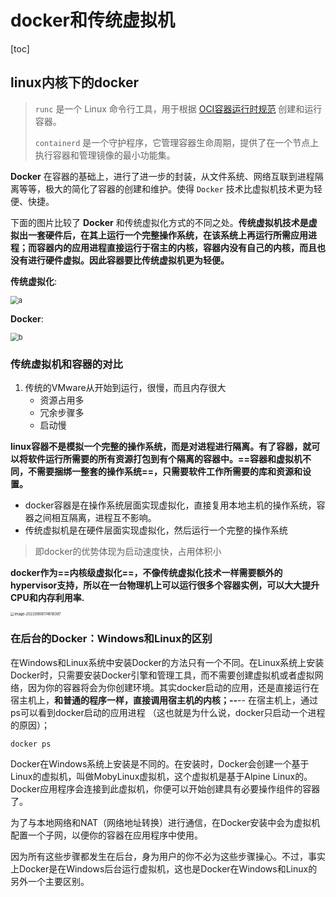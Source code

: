 # docker和传统虚拟机

[toc]

## linux内核下的docker

> `runc` 是一个 Linux 命令行工具，用于根据 [OCI容器运行时规范](https://github.com/opencontainers/runtime-spec) 创建和运行容器。
>
> `containerd` 是一个守护程序，它管理容器生命周期，提供了在一个节点上执行容器和管理镜像的最小功能集。

**Docker** 在容器的基础上，进行了进一步的封装，从文件系统、网络互联到进程隔离等等，极大的简化了容器的创建和维护。使得 `Docker` 技术比虚拟机技术更为轻便、快捷。

下面的图片比较了 **Docker** 和传统虚拟化方式的不同之处。**传统虚拟机技术是虚拟出一套硬件后，在其上运行一个完整操作系统，在该系统上再运行所需应用进程；而容器内的应用进程直接运行于宿主的内核，容器内没有自己的内核，而且也没有进行硬件虚拟。因此容器要比传统虚拟机更为轻便。**

**传统虚拟化**:

<img src="https://sm.nsddd.top//typora/spaces_-M5xTVjmK7ax94c8ZQcm_uploads_git-blob-6e94771ad01da3cb20e2190b01dfa54e3a69d0b2_virtualization.png?mail:3293172751@qq.com" alt="a" style="zoom:80%;" />

**Docker**:

<img src="https://sm.nsddd.top//typora/spaces_-M5xTVjmK7ax94c8ZQcm_uploads_git-blob-5c1a41d44b8602c8f746e8929f484a701869ca25_docker.png?mail:3293172751@qq.com" alt="b" style="zoom:80%;" />



### 传统虚拟机和容器的对比

1. 传统的VMware从开始到运行，很慢，而且内存很大
   + 资源占用多
   + 冗余步骤多
   + 启动慢



**linux容器不是模拟一个完整的操作系统，而是对进程进行隔离。有了容器，就可以将软件运行所需要的所有资源打包到有个隔离的容器中。==容器和虚拟机不同，不需要捆绑一整套的操作系统==，只需要软件工作所需要的库和资源和设置。**

+ docker容器是在操作系统层面实现虚拟化，直接复用本地主机的操作系统，容器之间相互隔离，进程互不影响。
+ 传统虚拟机是在硬件层面实现虚拟化，然后运行一个完整的操作系统

> 即docker的优势体现为启动速度快，占用体积小

**docker作为==内核级虚拟化==，不像传统虚拟化技术一样需要额外的hypervisor支持，所以在一台物理机上可以运行很多个容器实例，可以大大提升CPU和内存利用率.**

<img src="https://sm.nsddd.top//typora/image-20220906174618397.png?mail:3293172751@qq.com" alt="image-20220906174618397" style="zoom:40%;" />



### 在后台的Docker：Windows和Linux的区别

在Windows和Linux系统中安装Docker的方法只有一个不同。在Linux系统上安装Docker时，只需要安装Docker引擎和管理工具，而不需要创建虚拟机或者虚拟网络，因为你的容器将会为你创建环境。其实docker启动的应用，还是直接运行在宿主机上，**和普通的程序一样，直接调用宿主机的内核；--**-- 在宿主机上，通过ps可以看到docker启动的应用进程 （这也就是为什么说，docker只启动一个进程的原因）；

```
docker ps 
```

Docker在Windows系统上安装是不同的。在安装时，Docker会创建一个基于Linux的虚拟机，叫做MobyLinux虚拟机，这个虚拟机是基于Alpine Linux的。Docker应用程序会连接到此虚拟机，你便可以开始创建具有必要操作组件的容器了。

为了与本地网络和NAT（网络地址转换）进行通信，在Docker安装中会为虚拟机配置一个子网，以便你的容器在应用程序中使用。

因为所有这些步骤都发生在后台，身为用户的你不必为这些步骤操心。不过，事实上Docker是在Windows后台运行虚拟机，这也是Docker在Windows和Linux的另外一个主要区别。
